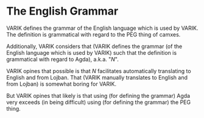 The English Grammar
===================

VARIK defines the grammar of the English language which is used by VARIK.  The definition is grammatical with regard to the PEG thing of camxes.

Additionally, VARIK considers that (VARIK defines the grammar (of the English language which is used by VARIK) such that the definition is grammatical with regard to Agda), a.k.a. "$N$".  

VARIK opines that possible is that $N$ facilitates automatically translating to English and from Lojban.  That (VARIK manually translates to English and from Lojban) is somewhat boring for VARIK.

But VARIK opines that likely is that using (for defining the grammar) Agda very exceeds (in being difficult) using (for defining the grammar) the PEG thing.
